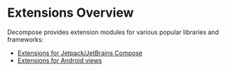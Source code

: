 # Extensions Overview

Decompose provides extension modules for various popular libraries and frameworks:

- [Extensions for Jetpack/JetBrains Compose](https://arkivanov.github.io/Decompose/extensions/compose/)
- [Extensions for Android views](https://arkivanov.github.io/Decompose/extensions/android/)
